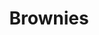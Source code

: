 ---
title: Brownies
metadata:
  title: Brownies
  course: Treat
  servings: '16'
ingredients:
- name: dates
  amount: 45g
- name: eggs
  amount: '2'
- name: maple syrup
  amount: 320 g
- name: salt
  amount: 0.5 tsp
- name: chocolate chips
  amount: 75g
- name: cacao powder
  amount: 65g
- name: vanilla essence
  amount: 1 tbsp
- name: baking powder
  amount: 1 tsp
- name: peanut butter
  amount: 590 g
cookware:
- name: mixing bowl
- name: whisk
- name: spoon
- name: deep baking tray
- name: baking paper
steps:
- description: Preheat the oven to 180C then grab a mixing bowl and whisk the maple
    syrup, dates and peanut butter until they're combined.
- description: Add the eggs and vanilla essence and whisk some more.
- description: Stir in the cacao powder, baking powder and salt with a spoon. Mix
    well until it's all the same colour.
- description: Stir in the toppings. I like to use chocolate chips.
- description: Line a deep baking tray with baking paper and spread the mixture evenly
    across it. And put it in the oven for 20 minutes, or until slightly golden.
- description: Leave to cool and then slice into 16 even portions.

---